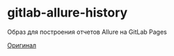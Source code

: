 # gitlab-allure-history

Образ для построения отчетов Allure на GitLab Pages

[Оригинал](https://gitlab.com/aleksandr-kotlyar/gitlab-allure-history)
